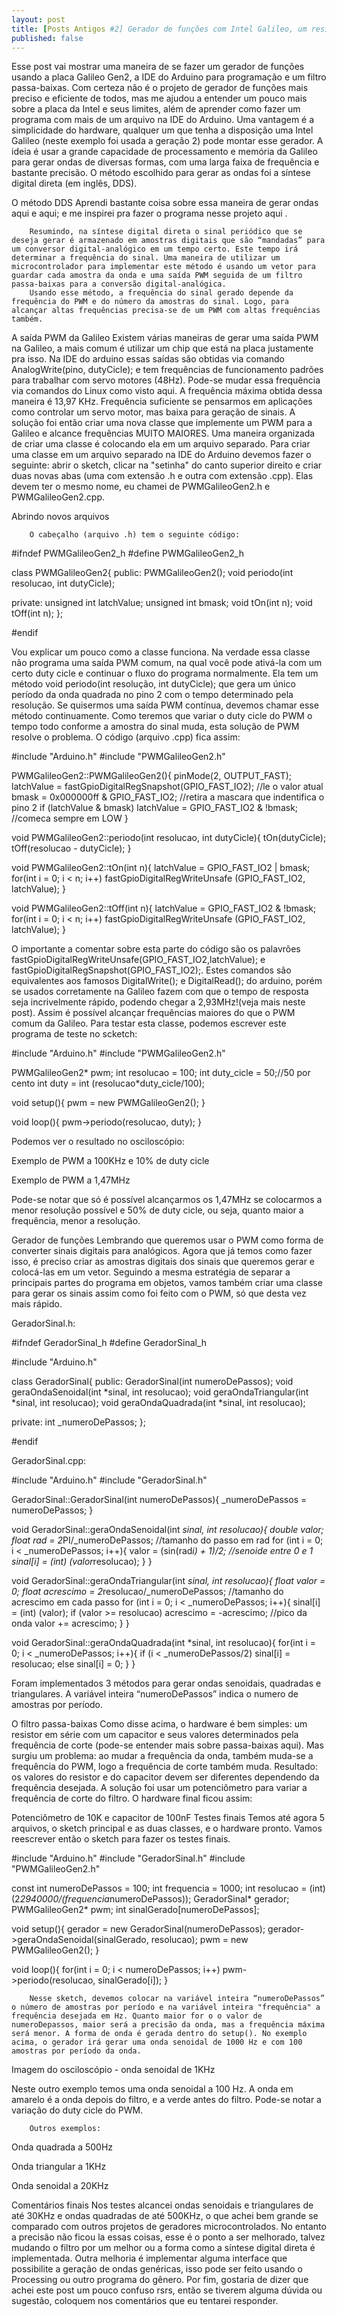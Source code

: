 ```yaml
---
layout: post
title: [Posts Antigos #2] Gerador de funções com Intel Galileo, um resistor e um capacitor
published: false
---
```

Esse post vai mostrar uma maneira de se fazer um gerador de funções usando a placa Galileo Gen2, a IDE do Arduino para programação e um filtro passa-baixas. Com certeza não é o projeto de gerador de funções mais preciso e eficiente de todos, mas me ajudou a entender um pouco mais sobre a placa da Intel e seus limites, além de aprender como fazer um programa com mais de um arquivo na IDE do Arduino.
        Uma vantagem é a simplicidade do hardware, qualquer um que tenha a disposição uma Intel Galileo (neste exemplo foi usada a geração 2) pode montar esse gerador. A ideia é usar a grande capacidade de processamento e memória da Galileo para gerar ondas de diversas formas, com uma larga faixa de frequência e bastante precisão. 
         O método escolhido para gerar as ondas foi a síntese digital direta (em inglês, DDS).

O método DDS
        Aprendi bastante coisa sobre essa maneira de gerar ondas aqui e aqui; e me inspirei pra fazer o programa nesse projeto aqui .

        Resumindo, na síntese digital direta o sinal periódico que se deseja gerar é armazenado em amostras digitais que são “mandadas” para um conversor digital-analógico em um tempo certo. Este tempo irá determinar a frequência do sinal. Uma maneira de utilizar um microcontrolador para implementar este método é usando um vetor para guardar cada amostra da onda e uma saída PWM seguida de um filtro passa-baixas para a conversão digital-analógica.       
        Usando esse método, a frequência do sinal gerado depende da frequência do PWM e do número da amostras do sinal. Logo, para alcançar altas frequências precisa-se de um PWM com altas frequências também.

A saída PWM da Galileo
        Existem várias maneiras de gerar uma saída PWM na Galileo, a mais comum é utilizar um chip que está na placa justamente pra isso. Na IDE do arduino essas saídas são obtidas via comando AnalogWrite(pino, dutyCicle); e tem frequências de funcionamento padrões para trabalhar com servo motores (48Hz).
        Pode-se mudar essa frequência via comandos do Linux como visto aqui. A frequência máxima obtida dessa maneira é 13,97 KHz. Frequência suficiente se pensarmos em aplicações como controlar um servo motor, mas baixa para geração de sinais. A solução foi então criar uma nova classe que implemente um PWM para a Galileo e alcance frequências MUITO MAIORES.
        Uma maneira organizada de criar uma classe é colocando ela em um arquivo separado. Para criar uma classe em um arquivo separado na IDE do Arduino devemos fazer o seguinte: abrir o sketch, clicar na "setinha" do canto superior direito e criar duas novas abas (uma com extensão .h e outra com extensão .cpp). Elas devem ter o mesmo nome, eu chamei de PWMGalileoGen2.h e PWMGalileoGen2.cpp.


Abrindo novos arquivos

        O cabeçalho (arquivo .h) tem o seguinte código:

#ifndef PWMGalileoGen2_h
#define PWMGalileoGen2_h

class PWMGalileoGen2{
  public:
    PWMGalileoGen2();
    void periodo(int resolucao, int dutyCicle);
  
  private:
    unsigned int latchValue;
    unsigned int bmask;
    void tOn(int n);
    void tOff(int n);
};

#endif

Vou explicar um pouco como a classe funciona. Na verdade essa classe não programa uma saída PWM comum, na qual você pode ativá-la com um certo duty cicle e continuar o fluxo do programa normalmente. Ela tem um método void periodo(int resolução, int dutyCicle); que gera um único período da onda quadrada no pino 2 com o tempo determinado pela resolução. Se quisermos uma saída PWM contínua, devemos chamar esse método continuamente. Como teremos que variar o duty cicle do PWM o tempo todo conforme a amostra do sinal muda, esta solução de PWM resolve o problema.
O código (arquivo .cpp) fica assim:

#include "Arduino.h"
#include "PWMGalileoGen2.h"

PWMGalileoGen2::PWMGalileoGen2(){
  pinMode(2, OUTPUT_FAST);
  latchValue = fastGpioDigitalRegSnapshot(GPIO_FAST_IO2); //le o valor atual
  bmask = 0x000000ff & GPIO_FAST_IO2; //retira a mascara que indentifica o pino 2
  if (latchValue & bmask) latchValue = GPIO_FAST_IO2 & !bmask; //comeca sempre em LOW
}

void PWMGalileoGen2::periodo(int resolucao, int dutyCicle){
  tOn(dutyCicle);
  tOff(resolucao - dutyCicle);
}

void PWMGalileoGen2::tOn(int n){
  latchValue = GPIO_FAST_IO2 | bmask;
  for(int i = 0; i < n; i++)
    fastGpioDigitalRegWriteUnsafe (GPIO_FAST_IO2, latchValue);
}

void PWMGalileoGen2::tOff(int n){
  latchValue = GPIO_FAST_IO2 & !bmask;
  for(int i = 0; i < n; i++)
    fastGpioDigitalRegWriteUnsafe (GPIO_FAST_IO2, latchValue);
}

O importante a comentar sobre esta parte do código são os palavrões fastGpioDigitalRegWriteUnsafe(GPIO_FAST_IO2,latchValue); e fastGpioDigitalRegSnapshot(GPIO_FAST_IO2);. Estes comandos são equivalentes aos famosos DigitalWrite(); e DigitalRead(); do arduino, porém se usados corretamente na Galileo fazem com que o tempo de resposta seja incrivelmente rápido, podendo chegar a 2,93MHz!(veja mais neste post). Assim é possível alcançar frequências maiores do que o PWM comum da Galileo.
Para testar esta classe, podemos escrever este programa de teste no scketch:

#include "Arduino.h"
#include "PWMGalileoGen2.h"

PWMGalileoGen2* pwm;
int resolucao = 100;
int duty_cicle = 50;//50 por cento
int duty = int (resolucao*duty_cicle/100);

void setup(){
  pwm = new PWMGalileoGen2();
}

void loop(){
    pwm->periodo(resolucao, duty);
}

Podemos ver o resultado no osciloscópio: 


Exemplo de PWM a 100KHz e 10% de duty cicle



Exemplo de PWM a 1,47MHz

Pode-se notar que só é possível alcançarmos os 1,47MHz se colocarmos a menor resolução possível e 50% de duty cicle, ou seja, quanto maior a frequência, menor a resolução.

Gerador de funções
       Lembrando que queremos usar o PWM como forma de converter sinais digitais para analógicos. Agora que já temos como fazer isso, é preciso criar as amostras digitais dos sinais que queremos gerar e colocá-las em um vetor.
        Seguindo a mesma estratégia de separar a principais partes do programa em objetos, vamos também criar uma classe para gerar os sinais assim como foi feito com o PWM, só que desta vez mais rápido.

GeradorSinal.h:

#ifndef GeradorSinal_h
#define GeradorSinal_h

#include "Arduino.h"

class GeradorSinal{
  public:
    GeradorSinal(int numeroDePassos);
    void geraOndaSenoidal(int *sinal, int resolucao);
    void geraOndaTriangular(int *sinal, int resolucao);
    void geraOndaQuadrada(int *sinal, int resolucao);   

  private:
    int _numeroDePassos;
};

#endif

GeradorSinal.cpp:

#include "Arduino.h"
#include "GeradorSinal.h"

GeradorSinal::GeradorSinal(int numeroDePassos){
  _numeroDePassos = numeroDePassos;
}

void GeradorSinal::geraOndaSenoidal(int *sinal, int resolucao){
  double valor;
  float rad = 2*PI/_numeroDePassos;  //tamanho do passo em rad
  for (int i = 0; i < _numeroDePassos; i++){
    valor = (sin(rad*i) + 1)/2;     //senoide entre 0 e 1
    sinal[i] = (int) (valor*resolucao);
  }
}

void GeradorSinal::geraOndaTriangular(int *sinal, int resolucao){
  float valor = 0;
  float acrescimo = 2*resolucao/_numeroDePassos;     //tamanho do acrescimo em cada passo
  for (int i = 0; i < _numeroDePassos; i++){
    sinal[i] = (int) (valor);
    if (valor >= resolucao) acrescimo = -acrescimo; //pico da onda
    valor += acrescimo;
  }
}

void GeradorSinal::geraOndaQuadrada(int *sinal, int resolucao){
  for(int i = 0; i < _numeroDePassos; i++){
    if (i < _numeroDePassos/2) sinal[i] = resolucao;
    else sinal[i] = 0;
  }
}

Foram implementados 3 métodos para gerar ondas senoidais, quadradas e triangulares. A variável inteira “numeroDePassos” indica o numero de amostras por período.

O filtro passa-baixas
        Como disse acima, o hardware é bem simples: um resistor em série com um capacitor e seus valores determinados pela frequência de corte (pode-se entender mais sobre passa-baixas aqui). Mas surgiu um problema: ao mudar a frequência da onda, também muda-se a frequência do PWM, logo a frequência de corte também muda. Resultado: os valores do resistor e do capacitor devem ser diferentes dependendo da frequência desejada.
        A solução foi usar um potenciômetro para variar a frequência de corte do filtro. O hardware final ficou assim:


Potenciômetro de 10K e capacitor de 100nF
Testes finais
         Temos até agora 5 arquivos, o sketch principal e as duas classes, e o hardware pronto. Vamos reescrever então o sketch para fazer os testes finais.

#include "Arduino.h"
#include "GeradorSinal.h"
#include "PWMGalileoGen2.h"

const int numeroDePassos = 100;
int frequencia = 1000;
int resolucao = (int) (2*2940000/(frequencia*numeroDePassos));
GeradorSinal* gerador;
PWMGalileoGen2* pwm;
int sinalGerado[numeroDePassos];

void setup(){
  gerador = new GeradorSinal(numeroDePassos);
  gerador->geraOndaSenoidal(sinalGerado, resolucao);
  pwm = new PWMGalileoGen2();
}

void loop(){
  for(int i = 0; i < numeroDePassos; i++)
    pwm->periodo(resolucao, sinalGerado[i]);
}

        Nesse sketch, devemos colocar na variável inteira “numeroDePassos” o número de amostras por período e na variável inteira "frequência" a frequência desejada em Hz. Quanto maior for o o valor de numeroDepassos, maior será a precisão da onda, mas a frequência máxima será menor. A forma de onda é gerada dentro do setup(). No exemplo acima, o gerador irá gerar uma onda senoidal de 1000 Hz e com 100 amostras por período da onda.


Imagem do osciloscópio - onda senoidal de 1KHz

Neste outro exemplo temos uma onda senoidal a 100 Hz. A onda em amarelo é a onda depois do filtro, e a verde antes do filtro. Pode-se notar a variação do duty cicle do PWM.



        Outros exemplos:


Onda quadrada a 500Hz


Onda triangular a 1KHz

Onda senoidal a 20KHz

Comentários finais
         Nos testes alcancei ondas senoidais e triangulares de até 30KHz e ondas quadradas de até 500KHz, o que achei bem grande se comparado com outros projetos de geradores microcontrolados. No entanto a precisão não ficou la essas coisas, esse é o ponto a ser melhorado, talvez mudando o filtro por um melhor ou a forma como a síntese digital direta é implementada.
        Outra melhoria é implementar alguma interface que possibilite a geração de ondas genéricas, isso pode ser feito usando o Processing ou outro programa do gênero.
          Por fim, gostaria de dizer que achei este post um pouco confuso rsrs, então se tiverem alguma dúvida ou sugestão, coloquem nos comentários que eu tentarei responder.
